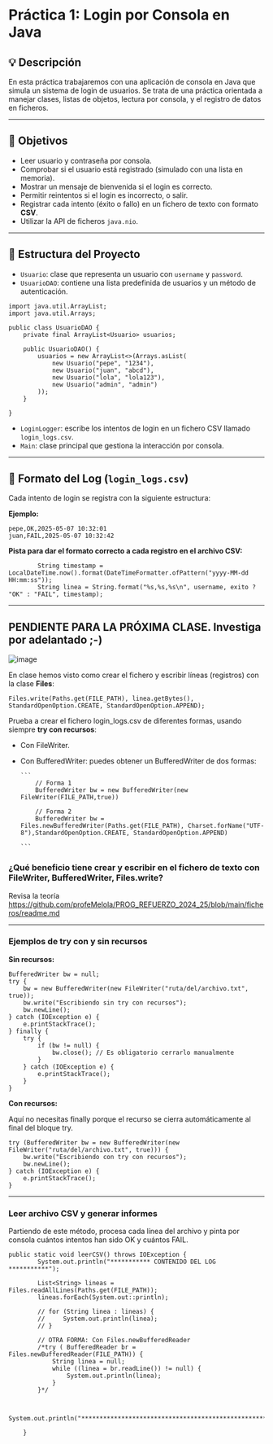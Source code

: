 # Práctica 1: Login por Consola en Java

## 💡 Descripción

En esta práctica trabajaremos con una aplicación de consola en Java que simula un sistema de login de usuarios. Se trata de una práctica orientada a manejar clases, listas de objetos, lectura por consola, y el registro de datos en ficheros.

---

## 🎯 Objetivos

- Leer usuario y contraseña por consola.
- Comprobar si el usuario está registrado (simulado con una lista en memoria).
- Mostrar un mensaje de bienvenida si el login es correcto.
- Permitir reintentos si el login es incorrecto, o salir.
- Registrar cada intento (éxito o fallo) en un fichero de texto con formato **CSV**.
- Utilizar la API de ficheros `java.nio`.

---

## 🧱 Estructura del Proyecto

- `Usuario`: clase que representa un usuario con `username` y `password`.
- `UsuarioDAO`: contiene una lista predefinida de usuarios y un método de autenticación.

```
import java.util.ArrayList;
import java.util.Arrays;

public class UsuarioDAO {
    private final ArrayList<Usuario> usuarios;

    public UsuarioDAO() {
        usuarios = new ArrayList<>(Arrays.asList(
            new Usuario("pepe", "1234"),
            new Usuario("juan", "abcd"),
            new Usuario("lola", "lola123"),
            new Usuario("admin", "admin")
        ));
    }

}  
```
- `LoginLogger`: escribe los intentos de login en un fichero CSV llamado `login_logs.csv`.
- `Main`: clase principal que gestiona la interacción por consola.

---

## 📝 Formato del Log (`login_logs.csv`)

Cada intento de login se registra con la siguiente estructura:

**Ejemplo:**
```
pepe,OK,2025-05-07 10:32:01
juan,FAIL,2025-05-07 10:32:42
```

**Pista para dar el formato correcto a cada registro en el archivo CSV:**

```
        String timestamp = LocalDateTime.now().format(DateTimeFormatter.ofPattern("yyyy-MM-dd HH:mm:ss"));
        String linea = String.format("%s,%s,%s\n", username, exito ? "OK" : "FAIL", timestamp);

```

___
## PENDIENTE PARA LA PRÓXIMA CLASE. Investiga por adelantado ;-)

![image](https://github.com/user-attachments/assets/61231598-d7b8-45f8-836b-f7774272b733)


En clase hemos visto como crear el fichero y escribir líneas (registros) con la clase **Files**:

```
Files.write(Paths.get(FILE_PATH), linea.getBytes(), StandardOpenOption.CREATE, StandardOpenOption.APPEND);
```

Prueba a crear el fichero login_logs.csv de diferentes formas, usando siempre **try con recursos**:

- Con FileWriter. 
- Con BufferedWriter: puedes obtener un BufferedWriter de dos formas:
  
      ```
          // Forma 1
          BufferedWriter bw = new BufferedWriter(new FileWriter(FILE_PATH,true))
  
          // Forma 2
          BufferedWriter bw = Files.newBufferedWriter(Paths.get(FILE_PATH), Charset.forName("UTF-8"),StandardOpenOption.CREATE, StandardOpenOption.APPEND)
  
      ```


### ¿Qué beneficio tiene crear y escribir en el fichero de texto con FileWriter, BufferedWriter, Files.write?

Revisa la teoría https://github.com/profeMelola/PROG_REFUERZO_2024_25/blob/main/ficheros/readme.md

___
### Ejemplos de try con y sin recursos

**Sin recursos:**

```
BufferedWriter bw = null;
try {
    bw = new BufferedWriter(new FileWriter("ruta/del/archivo.txt", true));
    bw.write("Escribiendo sin try con recursos");
    bw.newLine();
} catch (IOException e) {
    e.printStackTrace();
} finally {
    try {
        if (bw != null) {
            bw.close(); // Es obligatorio cerrarlo manualmente
        }
    } catch (IOException e) {
        e.printStackTrace();
    }
}

```

**Con recursos:**

Aquí no necesitas finally porque el recurso se cierra automáticamente al final del bloque try.

```
try (BufferedWriter bw = new BufferedWriter(new FileWriter("ruta/del/archivo.txt", true))) {
    bw.write("Escribiendo con try con recursos");
    bw.newLine();
} catch (IOException e) {
    e.printStackTrace();
}

```
___
### Leer archivo CSV y generar informes

Partiendo de este método, procesa cada línea del archivo y pinta por consola cuántos intentos han sido OK y cuántos FAIL.

```
public static void leerCSV() throws IOException {
        System.out.println("*********** CONTENIDO DEL LOG ***********");

        List<String> lineas = Files.readAllLines(Paths.get(FILE_PATH));
        lineas.forEach(System.out::println);

        // for (String linea : lineas) {
        //     System.out.println(linea);
        // }
        
        // OTRA FORMA: Con Files.newBufferedReader
        /*try ( BufferedReader br = Files.newBufferedReader(FILE_PATH)) {
            String linea = null;
            while ((linea = br.readLine()) != null) {
                System.out.println(linea);
            }
        }*/


        System.out.println("********************************************************");

    }   
```
